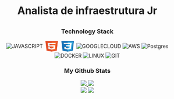 </div>

<h1 align="center">
 Analista de infraestrutura Jr</h1>

##

<h3 align="center">Technology Stack</h3>
  <div align="center">
 <img align="center" alt="JAVASCRIPT" height="30" width="40" <img src="https://cdn.jsdelivr.net/gh/devicons/devicon/icons/javascript/javascript-original.svg" />
  <img align="center" alt="HTML" height="30" width="40" src="https://raw.githubusercontent.com/devicons/devicon/master/icons/html5/html5-original.svg">
  <img align="center" alt="CSS" height="30" width="40" src="https://raw.githubusercontent.com/devicons/devicon/master/icons/css3/css3-original.svg">
 <img align="center" alt="GOOGLECLOUD" height="30" width="40" 
src="https://cdn.jsdelivr.net/gh/devicons/devicon/icons/googlecloud/googlecloud-original.svg" />
 <img align="center" alt="AWS" height="30" width="40" 
src="https://cdn.jsdelivr.net/gh/devicons/devicon/icons/amazonwebservices/amazonwebservices-original.svg"/>
  <img align="center" alt="Postgres" height="30" width="40"  src="https://cdn.jsdelivr.net/gh/devicons/devicon/icons/postgresql/postgresql-original.svg" /> 
 <img align="center" alt="DOCKER" height="30" width="40" 
src="https://cdn.jsdelivr.net/gh/devicons/devicon/icons/docker/docker-original.svg" />
 <img align="center" alt="LINUX" height="30" width="40" <img src="https://cdn.jsdelivr.net/gh/devicons/devicon/icons/linux/linux-original.svg" />
 <img align="center" alt="GIT" height="30" width="40" <img  src="https://cdn.jsdelivr.net/gh/devicons/devicon/icons/git/git-original.svg" />
 


 
<div align="center">

  <h3 align="center">My Github Stats</h3>
  <a href="https://github.com/diegombtavares">
  <img height="140em" src="https://github-readme-stats.vercel.app/api?username=diegombtavares&show_icons=true&theme=tokyonight&include_all_commits=true&count_private=true"/>
  <img height="140em" src="https://github-readme-stats.vercel.app/api/top-langs/?username=diegombtavares&layout=compact&langs_count=7&theme=tokyonight"/>
   
<div align="center"> 
  <a href = "mailto:diegotavares.infra@gmail.com"><img src="https://img.shields.io/badge/Gmail-D14836?style=for-the-badge&logo=gmail&logoColor=white" target="_blank"></a>
  <a href="https://www.linkedin.com/in/dev-diegombtavares/" target="_blank"><img src="https://img.shields.io/badge/-LinkedIn-%230077B5?style=for-the-badge&logo=linkedin&logoColor=white" target="_blank"></a> 

</div>
